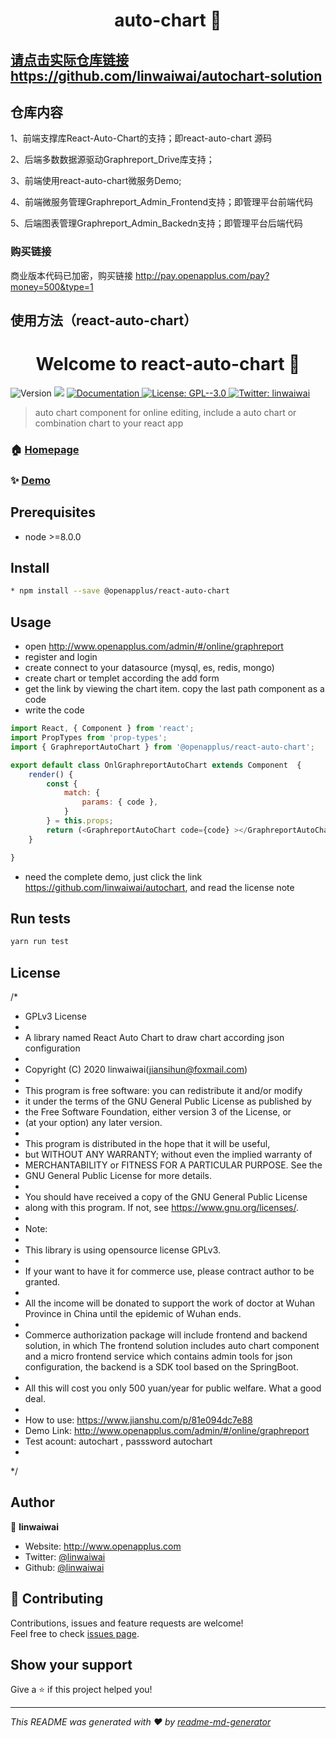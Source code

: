 # <h1 align="center">auto-chart 👋</h1>

## [请点击实际仓库链接](https://github.com/linwaiwai/autochart-solution)https://github.com/linwaiwai/autochart-solution

## 仓库内容

1、前端支撑库React-Auto-Chart的支持；即react-auto-chart 源码

2、后端多数数据源驱动Graphreport_Drive库支持；

3、前端使用react-auto-chart微服务Demo;

4、前端微服务管理Graphreport_Admin_Frontend支持；即管理平台前端代码

5、后端图表管理Graphreport_Admin_Backedn支持；即管理平台后端代码

### 购买链接

商业版本代码已加密，购买链接 http://pay.openapplus.com/pay?money=500&type=1

## 使用方法（react-auto-chart）

<h1 align="center">Welcome to react-auto-chart 👋</h1>
<p>
  <img alt="Version" src="https://img.shields.io/badge/version-0.1.3-blue.svg?cacheSeconds=2592000" />
  <img src="https://img.shields.io/badge/node-%3E%3D8.0.0-blue.svg" />
  <a href="https://www.npmjs.com/package/@openapplus/react-auto-chart" target="_blank">
    <img alt="Documentation" src="https://img.shields.io/badge/documentation-yes-brightgreen.svg" />
  </a>
  <a href="#" target="_blank">
    <img alt="License: GPL--3.0" src="https://img.shields.io/badge/License-GPL--3.0-yellow.svg" />
  </a>
  <a href="https://twitter.com/linwaiwai" target="_blank">
    <img alt="Twitter: linwaiwai" src="https://img.shields.io/twitter/follow/linwaiwai.svg?style=social" />
  </a>
</p>

> auto chart component for online editing, include a auto chart or combination chart to your react app

### 🏠 [Homepage](https://github.com/linwaiwai/autochart)

### ✨ [Demo](http://www.openapplus.com/admin/#/online/graphreport)

## Prerequisites

- node >=8.0.0

## Install

```sh
* npm install --save @openapplus/react-auto-chart
```

## Usage

* open http://www.openapplus.com/admin/#/online/graphreport
* register and login
* create connect to your datasource (mysql, es, redis, mongo)
* create chart or templet according the add form 
* get the link by viewing the chart item. copy the last path component as a code
* write the code 
```javascript
import React, { Component } from 'react';
import PropTypes from 'prop-types';
import { GraphreportAutoChart } from '@openapplus/react-auto-chart';

export default class OnlGraphreportAutoChart extends Component  {
	render() {
		const {
			match: {
				params: { code },
			}
		} = this.props;
		return (<GraphreportAutoChart code={code} ></GraphreportAutoChart>);
	}

}
```
* need the complete demo, just click the link https://github.com/linwaiwai/autochart, and read the license note

## Run tests

```sh
yarn run test
```

## License

/*
 * GPLv3 License
 *
 * A library named React Auto Chart to draw chart according json configuration 
 *
 * Copyright (C) 2020  linwaiwai(jiansihun@foxmail.com)
 * 
 * This program is free software: you can redistribute it and/or modify
 * it under the terms of the GNU General Public License as published by
 * the Free Software Foundation, either version 3 of the License, or
 * (at your option) any later version.
 * 
 * This program is distributed in the hope that it will be useful,
 * but WITHOUT ANY WARRANTY; without even the implied warranty of
 * MERCHANTABILITY or FITNESS FOR A PARTICULAR PURPOSE.  See the
 * GNU General Public License for more details.
 * 
 * You should have received a copy of the GNU General Public License
 * along with this program.  If not, see <https://www.gnu.org/licenses/>.
 * 
 * Note:
 * 
 * This library is using opensource license GPLv3.
 * 
 * If your want to have it for commerce use, please contract author to be granted. 
 * 
 * All the income will be donated to support the work of doctor at Wuhan Province in China until the epidemic of Wuhan ends.
 * 
 * Commerce authorization package will include frontend and backend solution, in which The frontend solution includes auto chart component and a micro frontend service which contains admin tools for json configuration, the backend is a SDK tool based on the SpringBoot.
 * 
 * All this will cost you only 500 yuan/year for public welfare. What a good deal.
 * 
 * How to use: https://www.jianshu.com/p/81e094dc7e88
 * Demo Link: http://www.openapplus.com/admin/#/online/graphreport
 * Test acount: autochart , passsword autochart
 *
 */

## Author

👤 **linwaiwai**

* Website: http://www.openapplus.com
* Twitter: [@linwaiwai](https://twitter.com/linwaiwai)
* Github: [@linwaiwai](https://github.com/linwaiwai)

## 🤝 Contributing

Contributions, issues and feature requests are welcome!<br />Feel free to check [issues page](https://github.com/linwaiwai/autochart/issues). 

## Show your support

Give a ⭐️ if this project helped you!

***
_This README was generated with ❤️ by [readme-md-generator](https://github.com/kefranabg/readme-md-generator)_
